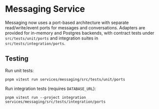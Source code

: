 # Messaging Service

Messaging now uses a port-based architecture with separate read/write/event ports for messages and conversations. Adapters are provided for in-memory and Postgres backends, with contract tests under `src/tests/unit/ports` and integration suites in `src/tests/integration/ports`.

## Testing

Run unit tests:

```
pnpm vitest run services/messaging/src/tests/unit/ports
```

Run integration tests (requires `DATABASE_URL`):

```
pnpm vitest run --project integration services/messaging/src/tests/integration/ports
```

